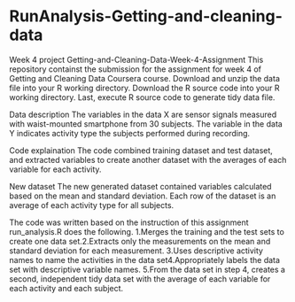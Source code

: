 # RunAnalysis-Getting-and-cleaning-data
Week 4 project
Getting-and-Cleaning-Data-Week-4-Assignment
This repository containst the submission for the assignment for week 4 of Getting and Cleaning Data Coursera course. Download and unzip the data file into your R working directory. Download the R source code into your R working directory. Last, execute R source code to generate tidy data file.

Data description
The variables in the data X are sensor signals measured with waist-mounted smartphone from 30 subjects. The variable in the data Y indicates activity type the subjects performed during recording.

Code explaination
The code combined training dataset and test dataset, and extracted  variables to create another dataset with the averages of each variable for each activity.

New dataset
The new generated dataset contained variables calculated based on the mean and standard deviation. Each row of the dataset is an average of each activity type for all subjects.

The code was written based on the instruction of this assignment
run_analysis.R does the following. 1.Merges the training and the test sets to create one data set.2.Extracts only the measurements on the mean and standard deviation for each measurement. 3.Uses descriptive activity names to name the activities in the data set4.Appropriately labels the data set with descriptive variable names. 5.From the data set in step 4, creates a second, independent tidy data set with the average of each variable for each activity and each subject.
